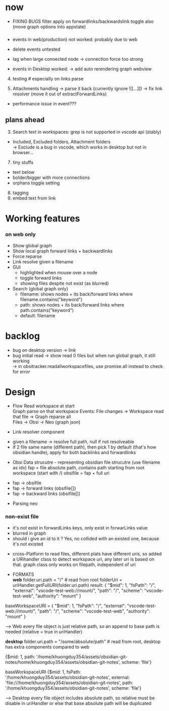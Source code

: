 # now      
- FIXING BUGS 
filter apply on forwardlinks/backwardslink toggle also 
(move graph options into appstate) 





##### 

- events in web(production) not worked: probably due to web 
- delete events untested

- lag when large connected node
-> connection force too strong 

- events in Desktop worked: 
-> add auto rerendering graph webview 


 
4. testing  # especially on links parse   


4. Attachments handling 
-> parse it back (currently ignore ![[...]]) 
-> fix link resolver (move it out of extractForwardLinks)


- performance issue in event???

## plans ahead      
3. Search text in workspaces: grep is not supported in vscode api (stably)

- Included, Excluded folders, Attachment folders   
-> Exclude is a bug in vscode, which works in desktop but not in browser...
7. tiny stuffs 
- text below 
- bolder/bigger with more connections 
- orphans toggle setting 
8. tagging 
3. embed text from link

# Working features  
### on web only 
- Show global graph 
- Show local graph forward links + backwardlinks
- Force reparse 
- Link resolve given a filename
- GUI 
    - highlighted when mouse over a node 
    - toggle forward links
    - showing files despite not exist (as blurred)    
- Search (global graph only)
    - filename: shows nodes + its back/forward links where filename.contains("keyword") 
    - path: shows nodes + its back/forward links where path.contains("keyword")  
    - default: filename    

# backlog 
- bug on desktop version -> link  
- bug initial read -> show read 0 files but when run global graph, it still working  
-> in obsitracker.readallworkspacefiles, use promise.all instead to check for error

# Design   

+ Flow 
Read workspace at start  
Graph parse on that workspace
Events: File changes -> Workspace read that file -> Graph reparse all  
Files -> Obsi -> Neo (graph json)

+ Link resolver component 
- given a filename -> resolve full path, null if not resolveable  
- if 2 file same name (different path), then pick 1 by default (that's how obsidian handle), apply for both backlinks and forwardlinks

+ Obsi Data strucutre - representing obsidian file strucutre (use filename as idx) 
fap = file absolute path, contains path starting from root workspace   (start with /)
obsifile = fap + full uri
- fap -> obsifile
- fap -> forward links (obsifile[])
- fap -> backward links (obsifile[])


+ Parsing neo 
<!-- + When to parse / update above data structure  (performance issue) 
- cache tree to file (if possible on vscode) 
- parsing whole tree on startup, interval (while parsing, use previous cache tree), 
-> since relying on mostly events is risky -->
### non-exist file  
- it's not exist in forwardLinks keys, only exist in forwarLinks value   
- blurred in graph 
- should i give an id to it ? Yes, no collided with an existed one, because it's not existed 


+ cross-Platform 
to read files, different plats have different uris, so added a URihandler class to detect workspace uri, any later uri is based on that. 
graph class only works on filepath, independent of uri 
 

+ FORMATS  
**web**
folder.uri.path = "/"  # read from root
folderUri = uriHandler.getFullURI(folder.uri.path)
result: {
    "$mid": 1,
    "fsPath": "/",
    "external": "vscode-test-web://mount/",
    "path": "/",
    "scheme": "vscode-test-web",
    "authority": "mount"
}  

baseWorkspaceURI = 
{
    "$mid": 1,
    "fsPath": "/",
    "external": "vscode-test-web://mount/",
    "path": "/",
    "scheme": "vscode-test-web",
    "authority": "mount"
} 

--> Web every file object is just relative path, so an append to base path is needed (relative = true in uriHandler)

**desktop**
folder.uri.path = "/some/absolute/path"  # read from root, desktop has extra components compared to web 

{$mid: 1, path: '/home/khuongduy354/assets/obsidian-git-notes/home/khuongduy354/assets/obsidian-git-notes', scheme: 'file'}


baseWorkspaceURI 
{$mid: 1, fsPath: '/home/khuongduy354/assets/obsidian-git-notes', external: 'file:///home/khuongduy354/assets/obsidian-git-notes', path: '/home/khuongduy354/assets/obsidian-git-notes', scheme: 'file'}

--> Desktop every file object includes absolute path, so relative must be disable in uriHandler or else that base absolute path will be duplicated 

